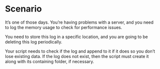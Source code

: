 # Scenario

It’s one of those days. You’re having problems with a server, and you need to log the memory usage to check for performance issues. 

You need to store this log in a specific location, and you are going to be deleting this log periodically. 

Your script needs to check if the log and append to it if it does so you don’t lose existing data. If the log does not exist, then the script must create it along with its containing folder, if necessary.